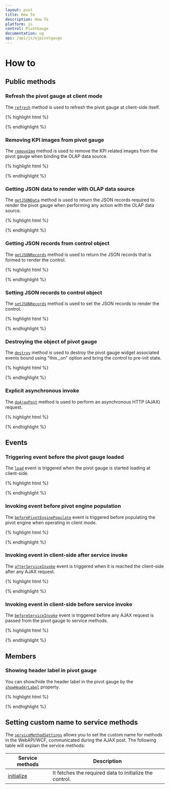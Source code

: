 ```yaml
---
layout: post
title: How To
description: How To
platform: js
control: PivotGauge
documentation: ug
api: /api/js/ejpivotgauge
---
```


# How to

## Public methods

### Refresh the pivot gauge at client mode
The [`refresh`](../api/ejpivotgauge#methods:refresh) method is used to refresh the pivot gauge at client-side itself.

{% highlight html %}

<div id="PivotGauge1"></div>

<script>
    $("#PivotGauge1").ejPivotGauge();
    var gaugeObj = $("#PivotGauge1").data("ejPivotGauge");
    gaugeObj.refresh();
</script>

{% endhighlight %}

### Removing KPI images from pivot gauge
The [`removeImg`](../api/ejpivotgauge#methods:removeimg) method is used to remove the KPI related images from the pivot gauge when binding the OLAP data source.

{% highlight html %}

<div id="PivotGauge1"></div>

<script>
    $("#PivotGauge1").ejPivotGauge();
    var gaugeObj = $("#PivotGauge1").data("ejPivotGauge");
    gaugeObj.removeImg();
</script>

{% endhighlight %}

### Getting JSON data to render with OLAP data source
The [`getJSONData`](../api/ejpivotgauge#methods:getJSONData) method is used to return the JSON records required to render the pivot gauge when performing any action with the OLAP data source.

{% highlight html %}

<div id="PivotGauge1"></div>

<script>
    $("#PivotGauge1").ejPivotGauge();
    var gaugeObj = $("#PivotGauge1").data("ejPivotGauge");
    var args = { action : "initialize", activeObject : gaugeObj };
    var jsonData = gaugeObj.getJSONData(args, dataSource);
</script>

{% endhighlight %}

### Getting JSON records from control object
The [`getJSONRecords`](../api/ejpivotgauge#methods:getJSONRecords) method is used to return the JSON records that is formed to render the control.

{% highlight html %}

<div id="PivotGauge1"></div>

<script>
    $("#PivotGauge1").ejPivotGauge();
    var gaugeObj = $("#PivotGauge1").data("ejPivotGauge");
    var jsonRecords = gaugeObj.getJSONRecords();
</script>

{% endhighlight %}

### Setting JSON records to control object
The [`setJSONRecords`](../api/ejpivotgauge#methods:setJSONRecords) method is used to set the JSON records to render the control.

{% highlight html %}

<div id="PivotGauge1"></div>

<script>
    $("#PivotGauge1").ejPivotGauge();
    var gaugeObj = $("#PivotGauge1").data("ejPivotGauge");
    gaugeObj.setJSONRecords(gaugeObj.getJSONRecords());
</script>

{% endhighlight %}

### Destroying the object of pivot gauge
The [`destroy`](../api/ejpivotgauge#methods:destroy) method is used to destroy the pivot gauge widget associated events bound using "this._on" option and bring the control to pre-init state.

{% highlight html %}

<div id="PivotGauge1"></div>

<script>
    $("#PivotGauge1").ejPivotGauge();
    var gaugeObj = $("#PivotGauge1").data("ejPivotGauge");
    gaugeObj.destroy();
</script>

{% endhighlight %}

### Explicit asynchronous invoke
The [`doAjaxPost`](../api/ejpivotgauge#methods:doajaxpost) method is used to perform an asynchronous HTTP (AJAX) request.

{% highlight html %}

<div id="PivotGauge1"></div>

<script>
    $("#PivotGauge1").ejPivotGauge();
    var gaugeObj = $("#PivotGauge1").data("ejPivotGauge");
    gaugeObj.doAjaxPost("POST", "/PivotService/Initialize", { "key", "Hello World" }, "renderControlSuccess", null);
</script>

{% endhighlight %}


## Events

### Triggering event before the pivot gauge loaded
The [`load`](../api/ejpivotgauge#events:load) event is triggered when the pivot gauge is started loading at client-side.

{% highlight html %}

<div id="PivotGauge1"></div>

<script>
    $("#PivotGauge1").ejPivotGauge({

        // load event
        load: function (args) {

        }

    });
</script>

{% endhighlight %}

### Invoking event before pivot engine population
The [`beforePivotEnginePopulate`](../api/ejpivotgauge#events:beforepivotenginepopulate) event is triggered before populating the pivot engine when operating in client mode.

{% highlight html %}

<div id="PivotGauge1"></div>

<script>
    $("#PivotGauge1").ejPivotGauge({

        // before pivot engine populate event
        beforePivotEnginePopulate: function (args) {}

    });
</script>

{% endhighlight %}

### Invoking event in client-side after service invoke
The [`afterServiceInvoke`](../api/ejpivotgauge#events:afterserviceinvoke) event is triggered when it is reached the client-side after any AJAX request.

{% highlight html %}

<div id="PivotGauge1"></div>

<script>
    $("#PivotGauge1").ejPivotGauge({

        // after service invoke event
        afterServiceInvoke: function (args) {}

    });
</script>

{% endhighlight %}

### Invoking event in client-side before service invoke
The [`beforeServiceInvoke`](../api/ejpivotgauge#events:beforeserviceinvoke) event is triggered before any AJAX request is passed from the pivot gauge to service methods.

{% highlight html %}

<div id="PivotGauge1"></div>

<script>
    $("#PivotGauge1").ejPivotGauge({

        // before service invoke event
        beforeServiceInvoke: function (args) {}

    });
</script>

{% endhighlight %}


## Members

### Showing header label in pivot gauge
You can show/hide the header label in the pivot gauge by the [`showHeaderLabel`](../api/ejpivotgauge#members:showheaderlabel) property.

{% highlight html %}

<div id="PivotGauge1"></div>

<script>
    $("#PivotGauge1").ejPivotGauge({

        showHeaderLabel: true

    });
</script>

{% endhighlight %}


## Setting custom name to service methods
The [`serviceMethodSettings`](/api/js/ejpivotgauge#members:servicemethodsettings) allows you to set the custom name for methods in the WebAPI/WCF, communicated during the AJAX post. The following table will explain the service methods:

| Service methods | Description |
|---|---|
|[initialize](/api/js/ejpivotgauge#members:servicemethodsettings-initialize)|It fetches the required data to initialize the control.|


